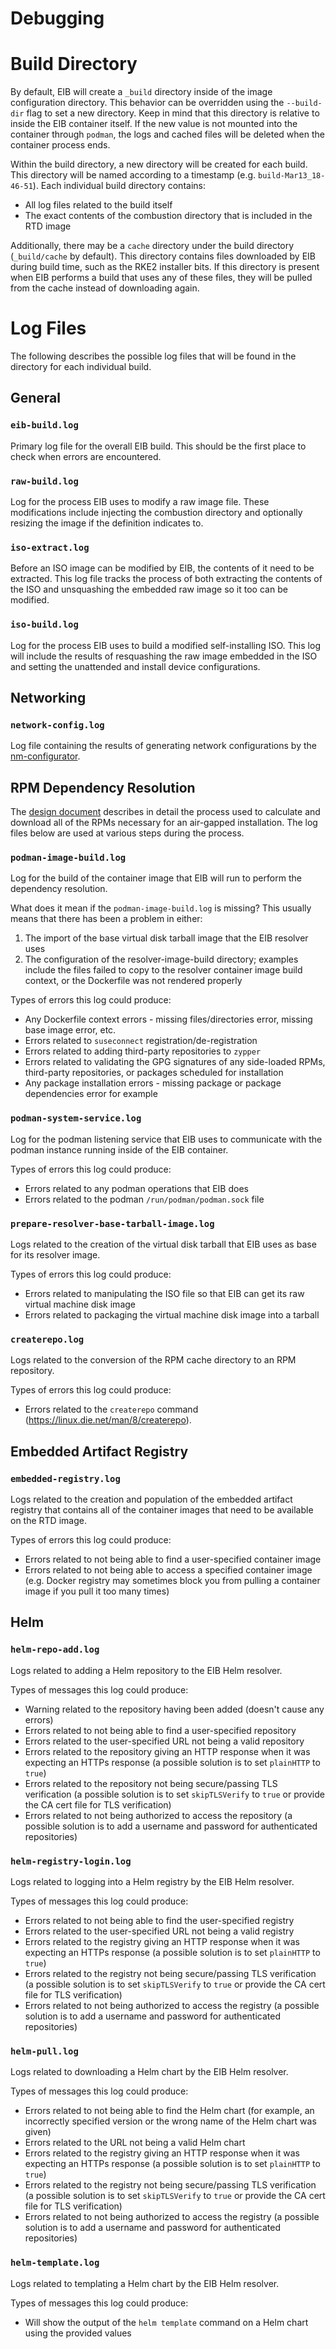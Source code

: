 # Debugging

# Build Directory

By default, EIB will create a `_build` directory inside of the image configuration directory. This behavior can
be overridden using the `--build-dir` flag to set a new directory. Keep in mind that this directory is relative to
inside the EIB container itself. If the new value is not mounted into the container through `podman`, the 
logs and cached files will be deleted when the container process ends.

Within the build directory, a new directory will be created for each build. This directory will be named according
to a timestamp (e.g. `build-Mar13_18-46-51`). Each individual build directory contains:

* All log files related to the build itself
* The exact contents of the combustion directory that is included in the RTD image

Additionally, there may be a `cache` directory under the build directory (`_build/cache` by default). This directory
contains files downloaded by EIB during build time, such as the RKE2 installer bits. If this directory is present
when EIB performs a build that uses any of these files, they will be pulled from the cache instead of downloading again.

# Log Files

The following describes the possible log files that will be found in the directory for each individual build.

## General

### `eib-build.log`

Primary log file for the overall EIB build. This should be the first place to check when errors are encountered.

### `raw-build.log`

Log for the process EIB uses to modify a raw image file. These modifications include injecting the combustion directory
and optionally resizing the image if the definition indicates to.

### `iso-extract.log`

Before an ISO image can be modified by EIB, the contents of it need to be extracted. This log file tracks the
process of both extracting the contents of the ISO and unsquashing the embedded raw image so it too
can be modified.

### `iso-build.log`

Log for the process EIB uses to build a modified self-installing ISO. This log will include the results of resquashing
the raw image embedded in the ISO and setting the unattended and install device configurations.

## Networking

### `network-config.log`

Log file containing the results of generating network configurations by the [nm-configurator](https://github.com/suse-edge/nm-configurator/).

## RPM Dependency Resolution

The [design document](./design/pkg-resolution.md) describes in detail the process used to calculate and download all
of the RPMs necessary for an air-gapped installation. The log files below are used at various steps during the process.

### `podman-image-build.log`

Log for the build of the container image that EIB will run to perform the dependency resolution. 

What does it mean if the `podman-image-build.log` is missing? This usually means that there has been a problem in either:
1. The import of the base virtual disk tarball image that the EIB resolver uses
1. The configuration of the resolver-image-build directory; examples include the files failed to copy to the resolver
   container image build context, or the Dockerfile was not rendered properly

Types of errors this log could produce:
* Any Dockerfile context errors - missing files/directories error, missing base image error, etc.
* Errors related to `suseconnect` registration/de-registration
* Errors related to adding third-party repositories to `zypper`
* Errors related to validating the GPG signatures of any side-loaded RPMs, third-party repositories,
  or packages scheduled for installation
* Any package installation errors - missing package or package dependencies error for example

### `podman-system-service.log`

Log for the podman listening service that EIB uses to communicate with the podman instance running inside of the EIB
container.

Types of errors this log could produce:
* Errors related to any podman operations that EIB does
* Errors related to the podman `/run/podman/podman.sock` file

### `prepare-resolver-base-tarball-image.log`

Logs related to the creation of the virtual disk tarball that EIB uses as base for its resolver image.

Types of errors this log could produce:
* Errors related to manipulating the ISO file so that EIB can get its raw virtual machine disk image
* Errors related to packaging the virtual machine disk image into a tarball 

### `createrepo.log`

Logs related to the conversion of the RPM cache directory to an RPM repository.

Types of errors this log could produce:
* Errors related to the `createrepo` command (https://linux.die.net/man/8/createrepo).

## Embedded Artifact Registry

### `embedded-registry.log`

Logs related to the creation and population of the embedded artifact registry that contains all of the container
images that need to be available on the RTD image.

Types of errors this log could produce:
* Errors related to not being able to find a user-specified container image
* Errors related to not being able to access a specified container image (e.g. Docker registry may sometimes block
  you from pulling a container image if you pull it too many times)

## Helm

### `helm-repo-add.log`

Logs related to adding a Helm repository to the EIB Helm resolver.

Types of messages this log could produce:
* Warning related to the repository having been added (doesn't cause any errors)
* Errors related to not being able to find a user-specified repository
* Errors related to the user-specified URL not being a valid repository
* Errors related to the repository giving an HTTP response when it was expecting an HTTPs response
  (a possible solution is to set `plainHTTP` to `true`)
* Errors related to the repository not being secure/passing TLS verification
  (a possible solution is to set `skipTLSVerify` to `true` or provide the CA cert file for TLS verification)
* Errors related to not being authorized to access the repository
  (a possible solution is to add a username and password for authenticated repositories)

### `helm-registry-login.log`

Logs related to logging into a Helm registry by the EIB Helm resolver.

Types of messages this log could produce:
* Errors related to not being able to find the user-specified registry
* Errors related to the user-specified URL not being a valid registry
* Errors related to the registry giving an HTTP response when it was expecting an HTTPs response
  (a possible solution is to set `plainHTTP` to `true`)
* Errors related to the registry not being secure/passing TLS verification
  (a possible solution is to set `skipTLSVerify` to `true` or provide the CA cert file for TLS verification)
* Errors related to not being authorized to access the registry
  (a possible solution is to add a username and password for authenticated repositories)

### `helm-pull.log`

Logs related to downloading a Helm chart by the EIB Helm resolver.

Types of messages this log could produce:
* Errors related to not being able to find the Helm chart (for example, an incorrectly specified version or the wrong
  name of the Helm chart was given)
* Errors related to the URL not being a valid Helm chart
* Errors related to the registry giving an HTTP response when it was expecting an HTTPs response
  (a possible solution is to set `plainHTTP` to `true`)
* Errors related to the registry not being secure/passing TLS verification
  (a possible solution is to set `skipTLSVerify` to `true` or provide the CA cert file for TLS verification)
* Errors related to not being authorized to access the registry
  (a possible solution is to add a username and password for authenticated repositories)

### `helm-template.log`

Logs related to templating a Helm chart by the EIB Helm resolver.

Types of messages this log could produce:
* Will show the output of the `helm template` command on a Helm chart using the provided values
